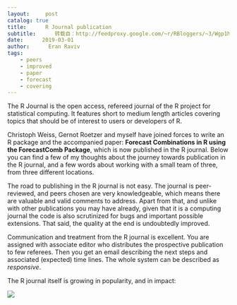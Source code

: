 ```yaml
---
layout:     post
catalog: true
title:      R Journal publication
subtitle:      转载自：http://feedproxy.google.com/~r/RBloggers/~3/Wgp1hpTrpH8/
date:      2019-03-01
author:      Eran Raviv
tags:
    - peers
    - improved
    - paper
    - forecast
    - covering
---
```






The R Journal is the open access, refereed journal of the R project for statistical computing. It features short to medium length articles covering topics that should be of interest to users or developers of R.

Christoph Weiss, Gernot Roetzer and myself have joined forces to write an R package and the accompanied paper: **Forecast Combinations in R using the ForecastComb Package**, which is now published in the R journal. Below you can find a few of my thoughts about the journey towards publication in the R journal, and a few words about working with a small team of three, from three different locations. 

The road to publishing in the R journal is not easy. The journal is peer-reviewed, and peers chosen are very knowledgeable, which means there are valuable and valid comments to address. Apart from that, and unlike with other publications you may have already, given that it is a computing journal the code is also scrutinized for bugs and important possible extensions. That said, the quality at the end is undoubtedly improved. 

Communication and treatment from the R journal is excellent. You are assigned with associate editor who distributes the prospective publication to few referees. Then you get an email describing the next steps and associated (expected) time lines. The whole system can be described as *responsive*.

The R journal itself is growing in popularity, and in impact:

![](https://i0.wp.com/eranraviv.com/wp-content/uploads/2019/02/rj-impactfactor.jpg?w=450&ssl=1)

